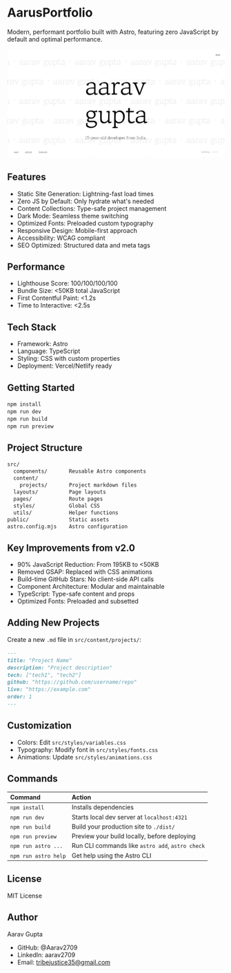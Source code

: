# AarusPortfolio

Modern, performant portfolio built with Astro, featuring zero JavaScript by default and optimal performance.

<p align="center">
  <img src="image.png" alt="AarusPortfolio Banner" />
</p>

## Features

- Static Site Generation: Lightning-fast load times
- Zero JS by Default: Only hydrate what's needed
- Content Collections: Type-safe project management
- Dark Mode: Seamless theme switching
- Optimized Fonts: Preloaded custom typography
- Responsive Design: Mobile-first approach
- Accessibility: WCAG compliant
- SEO Optimized: Structured data and meta tags

## Performance

- Lighthouse Score: 100/100/100/100
- Bundle Size: <50KB total JavaScript
- First Contentful Paint: <1.2s
- Time to Interactive: <2.5s

## Tech Stack

- Framework: Astro
- Language: TypeScript
- Styling: CSS with custom properties
- Deployment: Vercel/Netlify ready

## Getting Started

```bash
npm install
npm run dev
npm run build
npm run preview
```

## Project Structure

```
src/
  components/       Reusable Astro components
  content/
    projects/       Project markdown files
  layouts/          Page layouts
  pages/            Route pages
  styles/           Global CSS
  utils/            Helper functions
public/             Static assets
astro.config.mjs    Astro configuration
```

## Key Improvements from v2.0

- 90% JavaScript Reduction: From 195KB to <50KB
- Removed GSAP: Replaced with CSS animations
- Build-time GitHub Stars: No client-side API calls
- Component Architecture: Modular and maintainable
- TypeScript: Type-safe content and props
- Optimized Fonts: Preloaded and subsetted

## Adding New Projects

Create a new `.md` file in `src/content/projects/`:

```markdown
---
title: "Project Name"
description: "Project description"
tech: ["tech1", "tech2"]
github: "https://github.com/username/repo"
live: "https://example.com"
order: 1
---
```

## Customization

- Colors: Edit `src/styles/variables.css`
- Typography: Modify font in `src/styles/fonts.css`
- Animations: Update `src/styles/animations.css`

## Commands

| Command              | Action                                           |
| :------------------- | :----------------------------------------------- |
| `npm install`        | Installs dependencies                            |
| `npm run dev`        | Starts local dev server at `localhost:4321`      |
| `npm run build`      | Build your production site to `./dist/`          |
| `npm run preview`    | Preview your build locally, before deploying     |
| `npm run astro ...`  | Run CLI commands like `astro add`, `astro check` |
| `npm run astro help` | Get help using the Astro CLI                     |

## License

MIT License

## Author

Aarav Gupta

- GitHub: @Aarav2709
- LinkedIn: aarav2709
- Email: tribejustice35@gmail.com
